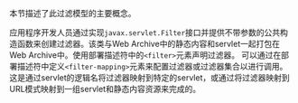 本节描述了此过滤模型的主要概念。

应用程序开发人员通过实现`javax.servlet.Filter`接口并提供不带参数的公共构造函数来创建过滤器。该类与Web Archive中的静态内容和servlet一起打包在Web Archive中。使用部署描述符中的`<filter>`元素声明过滤器。 可以通过在部署描述符中定义`<filter-mapping>`元素来配置过滤器或过滤器集合以进行调用。这是通过servlet的逻辑名将过滤器映射到特定的servlet，或通过将过滤器映射到URL模式映射到一组servlet和静态内容资源来完成的。